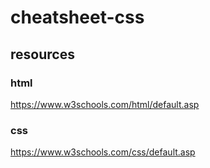 # cheatsheet-css

## resources

### html

https://www.w3schools.com/html/default.asp

### css

https://www.w3schools.com/css/default.asp
